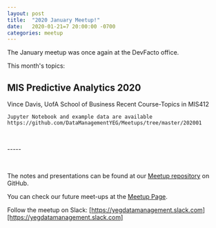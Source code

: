 ```yaml
---
layout: post  
title:  "2020 January Meetup!"  
date:   2020-01-21=7 20:00:00 -0700  
categories: meetup  
---
```

The January meetup was once again at the DevFacto office.  

This month's topics: 
   
## MIS Predictive Analytics 2020
Vince Davis, UofA School of Business
    Recent Course-Topics in MIS412

    Jupyter Notebook and example data are available
    https://github.com/DataManagementYEG/Meetups/tree/master/202001

<p>&nbsp;</p>
-----  
<p>&nbsp;</p>
  

The notes and presentations can be found at our [Meetup repository][github] on GitHub.  

You can check our future meet-ups at the [Meetup Page][meetup].  

Follow the meetup on Slack:  [https://yegdatamanagement.slack.com][https://yegdatamanagement.slack.com]


[meetup]: https://www.meetup.com/Edmonton-Data-Management-Meetup/  
[github]:https://github.com/DataManagementYEG/Meetups  
[slack]:https://yegdatamanagement.slack.com 
